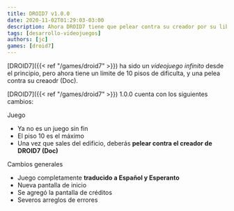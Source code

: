 ```yaml
---
title: DROID7 v1.0.0
date: 2020-11-02T01:29:03-03:00
description: Ahora DROID7 tiene que pelear contra su creador por su libertad
tags: [desarrollo-videojuegos]
authors: [jc]
games: [droid7]
---
```


[DROID7]({{< ref "/games/droid7" >}}) ha sido un _videojuego infinito_ desde el principio, pero ahora tiene un límite de 10 pisos de dificulta, y una pelea contra su creaodr (Doc).

[DROID7]({{< ref "/games/droid7" >}}) 1.0.0 cuenta con los siguientes cambios:

Juego

-   Ya no es un juego sin fin
-   El piso 10 es el máximo
-   Una vez que sales del edificio, deberás **pelear contra el creador de DROID7 (Doc)**

Cambios generales

-   Juego completamente **traducido a Español y Esperanto**
-   Nueva pantalla de inicio
-   Se agregó la pantalla de créditos
-   Severos arreglos de errores
